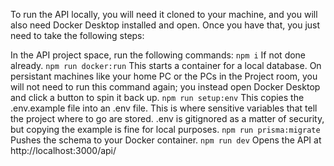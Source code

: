 To run the API locally, you will need it cloned to your machine, and you will also need Docker Desktop installed and open. Once you have that, you just need to take the following steps:

In the API project space, run the following commands:
```npm i```
If not done already.
```npm run docker:run```
This starts a container for a local database. On persistant machines like your home PC or the PCs in the Project room, you will not need to run this command again; you instead open Docker Desktop and click a button to spin it back up.
```npm run setup:env```
This copies the .env.example file into an .env file. This is where sensitive variables that tell the project where to go are stored. .env is gitignored as a matter of security, but copying the example is fine for local purposes.
```npm run prisma:migrate```
Pushes the schema to your Docker container.
```npm run dev```
Opens the API at http://localhost:3000/api/
